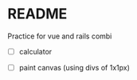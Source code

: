 # README

Practice for vue and rails combi

- [ ] calculator
- [ ] paint canvas (using divs of 1x1px)

